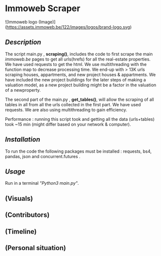 # Immoweb Scraper

![Immoweb logo (Image)] (https://assets.immoweb.be/122/images/logos/brand-logo.svg)

## *Description*

The script main.py , **scraping()**, includes the code to first scrape the main *immoweb.be* pages to get all urls(hrefs) for all the real-estate properties.
We have used requests to get the html.
We use multithreading with the function map to decrease processing time. We end-up with > 13K urls scraping houses, appartments, and new project houses & appartments.
We have included the new project buildings for the later steps of making a valuation model, as a new project building might be a factor in the valuation of a newproperty.

The second part of the main.py , **get_tables()**, will allow the scraping of all tables in all from all the urls collected in the first part.
We have used requests.
We are also using multithreading to gain efficiency.

Performance : running this script took and getting all the data (urls+tables) took ~15 min (might differ based on your network & computer).

## *Installation*

To run the code the following packages must be installed : requests, bs4, pandas, json and concurrent.futures .

## *Usage*

Run in a terminal *"Python3 main.py"*.

## (Visuals)
## (Contributors)
## (Timeline)
## (Personal situation)
